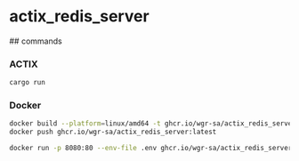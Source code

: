 # actix_redis_server

## commands

### ACTIX
```bash
cargo run
```

### Docker
```bash
docker build --platform=linux/amd64 -t ghcr.io/wgr-sa/actix_redis_server:latest .
docker push ghcr.io/wgr-sa/actix_redis_server:latest

docker run -p 8080:80 --env-file .env ghcr.io/wgr-sa/actix_redis_server:latest
```